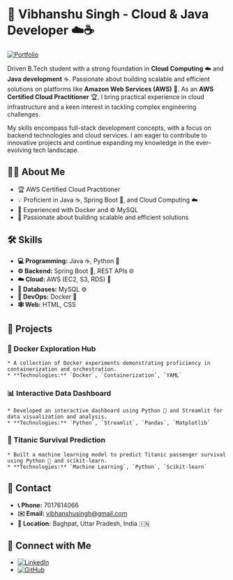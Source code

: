 # 👋 Vibhanshu Singh - Cloud & Java Developer ☁️☕

[![Portfolio](https://img.shields.io/badge/My_Portfolio-🚀_View_Here-blueviolet)](https://vibhanshu0001.github.io/New-Portfolio/)

Driven B.Tech student with a strong foundation in **Cloud Computing** ☁️ and **Java development** ☕. Passionate about building scalable and efficient solutions on platforms like **Amazon Web Services (AWS)** 🚀. As an **AWS Certified Cloud Practitioner** 🏆, I bring practical experience in cloud infrastructure and a keen interest in tackling complex engineering challenges.

My skills encompass full-stack development concepts, with a focus on backend technologies and cloud services. I am eager to contribute to innovative projects and continue expanding my knowledge in the ever-evolving tech landscape.

## 👨‍💻 About Me

* 🏆 AWS Certified Cloud Practitioner
* 💡 Proficient in Java ☕, Spring Boot 🌱, and Cloud Computing ☁️
* 🐳 Experienced with Docker and ⚙️ MySQL
* 🚀 Passionate about building scalable and efficient solutions

## 🛠️ Skills

* **💻 Programming:** Java ☕, Python 🐍
* **⚙️ Backend:** Spring Boot 🌱, REST APIs 🌐
* **☁️ Cloud:** AWS (EC2, S3, RDS) 🚀
* **💾 Databases:** MySQL ⚙️
* **🐳 DevOps:** Docker 🐋
* **🕸️ Web:** HTML, CSS

## 📂 Projects

### 🐳 Docker Exploration Hub

    * A collection of Docker experiments demonstrating proficiency in containerization and orchestration.
    * **Technologies:** `Docker`, `Containerization`, `YAML`
    

### 📊 Interactive Data Dashboard

    * Developed an interactive dashboard using Python 🐍 and Streamlit for data visualization and analysis.
    * **Technologies:** `Python`, `Streamlit`, `Pandas`, `Matplotlib`


### 🚢 Titanic Survival Prediction

    * Built a machine learning model to predict Titanic passenger survival using Python 🐍 and scikit-learn.
    * **Technologies:** `Machine Learning`, `Python`, `Scikit-learn`


## 📧 Contact

* **📞 Phone:** 7017614066
* **✉️ Email:** vibhanshusingh@gmail.com
* **📍 Location:** Baghpat, Uttar Pradesh, India 🇮🇳

## 🔗 Connect with Me

* [<img src="https://img.shields.io/badge/LinkedIn-%230077B5.svg?style=for-the-badge&logo=linkedin&logoColor=white" alt="LinkedIn">](https://www.linkedin.com/in/vibhanshu-singh-b47786256/)
* [<img src="https://img.shields.io/badge/GitHub-%23121011.svg?style=for-the-badge&logo=github&logoColor=white" alt="GitHub">](https://github.com/Vibhanshu0001)
